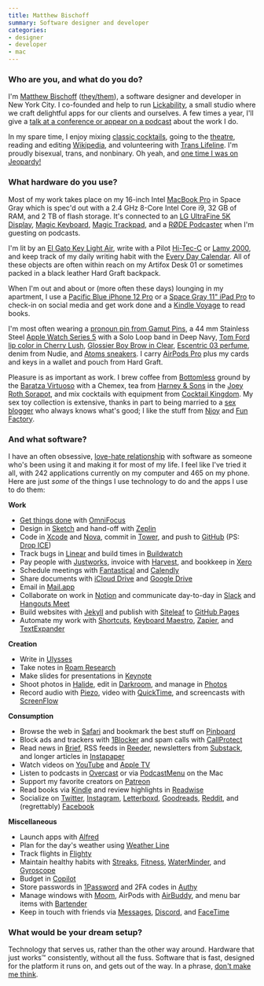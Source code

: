 ```yaml
---
title: Matthew Bischoff
summary: Software designer and developer
categories:
- designer
- developer
- mac
---
```


### Who are you, and what do you do?

I'm [Matthew Bischoff](https://matthewbischoff.com/ "Matthew's website.") ([they/them](https://mypronoun.is/they "The details of the 'they' pronoun.")), a software designer and developer in New York City. I co-founded and help to run [Lickability](https://lickability.com/ "Matthew's development studio."), a small studio where we craft delightful apps for our clients and ourselves. A few times a year, I'll give a [talk at a conference or appear on a podcast](https://matthewbischoff.com/about/#appearances "Matthew's talks and appearances.") about the work I do.

In my spare time, I enjoy mixing [classic cocktails](https://www.instagram.com/p/CFAvu9XJfBc/ "A photo of a cocktail on Matthew's Instagram account."), going to the [theatre](https://www.instagram.com/p/B66KDr1puek/ "A photo of a theatre on Matthew's Instagram account."), reading and editing [Wikipedia](https://en.wikipedia.org/wiki/User:Matthewbischoff "Matthew's Wikipedia account."), and volunteering with [Trans Lifeline](https://translifeline.org/ "A support service for the trans community."). I'm proudly bisexual, trans, and nonbinary. Oh yeah, and [one time I was on Jeopardy!](https://www.j-archive.com/showgame.php?game_id=3342 "Details about the episode of Jeopardy! that Matthew appeared on.")

### What hardware do you use?

Most of my work takes place on my 16-inch Intel [MacBook Pro][macbook-pro] in Space Gray which is spec'd out with a 2.4 GHz 8-Core Intel Core i9, 32 GB of RAM, and 2 TB of flash storage. It's connected to an [LG UltraFine 5K Display][ultrafine-5k], [Magic Keyboard][magic-keyboard], [Magic Trackpad][magic-trackpad], and a [RØDE Podcaster][podcaster] when I'm guesting on podcasts. 

I'm lit by an [El Gato Key Light Air][key-light-air], write with a Pilot [Hi-Tec-C][hi-tec-c] or [Lamy 2000][2000], and keep track of my daily writing habit with the [Every Day Calendar][every-day-calendar]. All of these objects are often within reach on my Artifox Desk 01 or sometimes packed in a black leather Hard Graft backpack.

When I'm out and about or (more often these days) lounging in my apartment, I use a [Pacific Blue iPhone 12 Pro][iphone-12-pro] or a [Space Gray 11" iPad Pro][ipad-pro] to check-in on social media and get work done and a [Kindle Voyage][kindle-voyage] to read books.

I'm most often wearing a [pronoun pin from Gamut Pins](https://gamutpins.bigcartel.com/product/large-they-them-enamel-pronoun-pin-black "A they/them pronoun badge."), a 44 mm Stainless Steel [Apple Watch Series 5][apple-watch-series-5] with a Solo Loop band in Deep Navy, [Tom Ford lip color in Cherry Lush](https://www.tomford.com/lip-color/8806601067.html "A lipstick."), [Glossier Boy Brow in Clear](https://www.glossier.com/products/boy-brow "An eyebrow wax."), [Escentric 03 perfume](https://www.luckyscent.com/product/30809/escentric-03-by-escentric-molecules "A perfume."), denim from Nudie, and [Atoms sneakers][model-000]. I carry [AirPods Pro][airpods-pro] plus my cards and keys in a wallet and pouch from Hard Graft.

Pleasure is as important as work. I brew coffee from [Bottomless][] ground by the [Baratza Virtuoso][virtuoso] with a Chemex, tea from [Harney & Sons](https://www.harney.com/ "A tea company.") in the [Joey Roth Sorapot](https://coolhunting.com/design/sorapot-2-by-joey-roth/), and mix cocktails with equipment from [Cocktail Kingdom](https://www.cocktailkingdom.com/ "A bartender supply company."). My sex toy collection is extensive, thanks in part to being married to a [sex blogger](https://girlyjuice.net/ "Kate Sloan's weblog.") who always knows what's good; I like the stuff from [Njoy](https://www.njoytoys.com/ "A sex toy company.") and [Fun Factory](https://en.funfactory.com/ "A sex toy company.").

### And what software?

I have an often obsessive, [love-hate relationship](https://www.wired.com/story/power-paradox-bad-software/ "A Wired article about the imbalances in software quality in various industries.") with software as someone who's been using it and making it for most of my life. I feel like I've tried it all, with 242 applications currently on my computer and 465 on my phone. Here are just *some* of the things I use technology to do and the apps I use to do them:

**Work**

* [Get things done](https://gettingthingsdone.com/ "The GTD website.") with [OmniFocus][]
* Design in [Sketch][] and hand-off with [Zeplin][]
* Code in [Xcode][] and [Nova][], commit in [Tower][], and push to [GitHub][] (PS: [Drop ICE](https://github.com/drop-ice/dear-github-2.0 "A code repo on GitHub asking GitHub's leadership to reconsider their partnership with ICE."))
* Track bugs in [Linear][] and build times in [Buildwatch][]
* Pay people with [Justworks][], invoice with [Harvest][], and bookkeep in [Xero][]
* Schedule meetings with [Fantastical][] and [Calendly][]
* Share documents with [iCloud Drive][icloud-drive] and [Google Drive][google-drive]
* Email in [Mail.app][mail]
* Collaborate on work in [Notion][] and communicate day-to-day in [Slack][] and [Hangouts Meet][google-meet]
* Build websites with [Jekyll][] and publish with [Siteleaf][] to [GitHub Pages][github-pages]
* Automate my work with [Shortcuts][shortcuts-ios], [Keyboard Maestro][keyboard-maestro], [Zapier][], and [TextExpander][]

**Creation**

* Write in [Ulysses][]
* Take notes in [Roam Research][roam]
* Make slides for presentations in [Keynote][]
* Shoot photos in [Halide][halide-ios], edit in [Darkroom][darkroom-ios], and manage in [Photos][photos-ios]
* Record audio with [Piezo][], video with [QuickTime][quicktime-pro], and screencasts with [ScreenFlow][]

**Consumption**

* Browse the web in [Safari][] and bookmark the best stuff on [Pinboard](https://pinboard.in/u:mattb "Matthew's Pinboard account.")
* Block ads and trackers with [1Blocker][] and spam calls with [CallProtect][callprotect-ios]
* Read news in [Brief][brief-ios], RSS feeds in [Reeder][reeder-ios], newsletters from [Substack][], and longer articles in [Instapaper][]
* Watch videos on [YouTube](https://www.youtube.com) and [Apple TV](https://www.apple.com/tv/)
* Listen to podcasts in [Overcast][overcast-ios] or via [PodcastMenu][] on the Mac
* Support my favorite creators on [Patreon][]
* Read books via [Kindle][kindle-ios] and review highlights in [Readwise][]
* Socialize on [Twitter](https://twitter.com/mb "Matthew's Twitter account."), [Instagram](https://www.instagram.com/mattb/ "Matthew's Instagram account."), [Letterboxd](https://letterboxd.com/matthewbischoff/ "Matthew's Letterboxd account."), [Goodreads](https://www.goodreads.com/user/show/3162891-matthew-bischoff "Matthew's Goodreads account."), [Reddit](https://www.reddit.com/u/matthewbischoff "Matthew's Reddit account."), and (regrettably) [Facebook](https://facebook.com/matthewbischoff/ "Matthew's Facebook account.")

**Miscellaneous**

* Launch apps with [Alfred][]
* Plan for the day's weather using [Weather Line][weather-line-ios]
* Track flights in [Flighty][flighty-ios]
* Maintain healthy habits with [Streaks][streaks-ios], [Fitness][fitness-ios], [WaterMinder][waterminder-ios], and [Gyroscope][gyroscope-ios]
* Budget in [Copilot][copilot-ios]
* Store passwords in [1Password][] and 2FA codes in [Authy][]
* Manage windows with [Moom][], AirPods with [AirBuddy][], and menu bar items with [Bartender][]
* Keep in touch with friends via [Messages][], [Discord][], and [FaceTime][]

### What would be your dream setup?

Technology that serves us, rather than the other way around. Hardware that just works™ consistently, without all the fuss. Software that is fast, designed for the platform it runs on, and gets out of the way. In a phrase, [don't make me think](https://www.oreilly.com/library/view/dont-make-me/0321344758/ "Steve Krug's book about web usability.").

[1blocker]: https://1blocker.com/ "An ad blocker for Safari."
[1password]: https://1password.com "Password management software for Mac OS X."
[2000]: https://www.lamy.com/en/lamy-2000/ "A fountain pen."
[airbuddy]: https://v2.airbuddy.app/ "An app for improving your AirPods use on your Mac."
[airpods-pro]: https://www.apple.com/airpods-pro/ "In-ear headphones."
[alfred]: https://www.alfredapp.com/ "A launcher app for the Mac."
[apple-watch-series-5]: https://en.wikipedia.org/wiki/Apple_Watch_Series_5 "A smart watch."
[authy]: https://authy.com/ "A two factor authentication app."
[bartender]: https://www.macbartender.com/ "A Mac tool for organising menu bar apps."
[bottomless]: https://www.bottomless.com/ "A coffee subscription service."
[brief-ios]: https://apps.apple.com/us/app/brief-just-the-news-you-need/id1475186118 "A US news app."
[buildwatch]: https://www.buildwatch.app/ "A tool to watch and track builds in Xcode."
[calendly]: https://calendly.com/ "A calendar service for easily scheduling meetings."
[callprotect-ios]: https://apps.apple.com/us/app/at-t-call-protect/id1181632589 "An app to protect users from spam calls."
[copilot-ios]: https://copilot.money/ "A budgeting app."
[darkroom-ios]: https://itunes.apple.com/us/app/darkroom-photo-editor/id953286746 "A photo editor app."
[discord]: https://discordapp.com/ "A voice and text chat service."
[every-day-calendar]: https://www.kickstarter.com/projects/simonegiertz/the-every-day-calendar "An electronic wall calendar."
[facetime]: https://en.wikipedia.org/wiki/FaceTime "Mac and iOS software for easy video chatting."
[fantastical]: https://flexibits.com/fantastical "A calendaring app for the Mac."
[fitness-ios]: https://apps.apple.com/au/app/fitness/id1208224953 "An app for tracking your movement via the Apple Watch."
[flighty-ios]: https://www.flightyapp.com/ "An app for tracking flights."
[github-pages]: https://pages.github.com/ "A simple GitHub-based web publishing system."
[github]: https://github.com/ "A Git code repository service."
[google-drive]: https://drive.google.com/ "A cloud storage service."
[google-meet]: https://meet.google.com/ "An enterprise video chat service."
[gyroscope-ios]: https://itunes.apple.com/app/apple-store/id1104085053 "An app for tracking your health and other data."
[halide-ios]: https://itunes.apple.com/us/app/halide-camera/id885697368 "A camera app."
[harvest]: https://www.getharvest.com/ "A time-tracking and invoice web service."
[hi-tec-c]: https://www.amazon.com/Pilot-Hi-Tec-C-Gel-Basic-Colors/dp/B001GR4CQO "A pen."
[icloud-drive]: https://www.apple.com/icloud/icloud-drive/ "An online document storage service."
[instapaper]: https://www.instapaper.com/ "A web tool for saving pages to read later."
[ipad-pro]: https://en.wikipedia.org/wiki/IPad_Pro "An iOS tablet."
[iphone-12-pro]: https://en.wikipedia.org/wiki/IPhone_12_Pro "A 6.06 inch iOS smartphone."
[jekyll]: https://jekyllrb.com/ "A static site generator."
[justworks]: https://justworks.com/ "A payroll and benefits service."
[key-light-air]: https://www.elgato.com/en/key-light-air "A light."
[keyboard-maestro]: http://www.keyboardmaestro.com/main/ "A macro application for the Mac."
[keynote]: https://www.apple.com/keynote/ "Presentation software for the Mac."
[kindle-ios]: https://itunes.apple.com/gb/app/kindle/id302584613 "An iPhone app for accessing Kindle content from Amazon."
[kindle-voyage]: https://www.amazon.com/High-Resolution-Display-Adaptive-PagePress-Sensors/dp/B00IOY8XWQ "A high-resolution ebook reader."
[linear]: https://linear.app/ "An issue tracking service."
[macbook-pro]: https://www.apple.com/macbook-pro/ "A laptop."
[magic-keyboard]: https://en.wikipedia.org/wiki/Magic_Keyboard "A wireless keyboard."
[magic-trackpad]: https://en.wikipedia.org/wiki/Magic_Trackpad "A trackpad for desktop machines."
[mail]: https://en.wikipedia.org/wiki/Mail_(application) "The default Mac OS X mail client."
[messages]: https://en.wikipedia.org/wiki/Messages_(application) "A chat client for Mac."
[model-000]: https://www.atoms.com/products/atoms-black-white "A pair of sneakers."
[moom]: https://manytricks.com/moom/ "A Mac tool for taking control of window sizing/moving."
[notion]: https://www.notion.so/ "A collaborative wiki service."
[nova]: http://www.m-audio.com/products/en_us/NOVA.html "A large capsule cardioid microphone."
[omnifocus]: https://www.omnigroup.com/omnifocus/ "Task management software for the Mac."
[overcast-ios]: https://itunes.apple.com/us/app/overcast-podcast-player/id888422857 "A podcast app."
[patreon]: https://www.patreon.com/ "A service for offering patronage to people online."
[photos-ios]: https://en.wikipedia.org/wiki/Photos_(Apple) "The built-in photo app."
[piezo]: https://rogueamoeba.com/piezo/ "A recording app for the Mac."
[podcaster]: http://www.rodemic.com/microphones/podcaster "A USB microphone."
[podcastmenu]: https://github.com/insidegui/PodcastMenu "A Mac menubar app for playing podcasts."
[quicktime-pro]: https://support.apple.com/kb/HT201175 "A commercial version of QuickTime."
[readwise]: https://readwise.io/ "A service for syncing your ebook highlights."
[reeder-ios]: https://reederapp.com/ios/ "A Google Reader client for iOS."
[roam]: https://roamresearch.com/ "A web-based note taking tool."
[safari]: https://www.apple.com/safari/ "A fast web browser."
[screenflow]: http://www.telestream.net/screenflow/overview.htm "A screencasting studio for the Mac."
[shortcuts-ios]: https://support.apple.com/en-au/guide/shortcuts/welcome/ios "An automation app."
[siteleaf]: https://www.siteleaf.com/ "A CMS service."
[sketch]: https://www.sketchapp.com/ "A vector drawing application for Mac OS X."
[slack]: https://slack.com/ "A collaboration service."
[streaks-ios]: https://streaksapp.com/ "An app for tracking tasks."
[substack]: https://www.substack.com/ "A paid newsletter service."
[textexpander]: https://smilesoftware.com/textexpander "A Mac app for adding custom abbreviations for often-used text."
[tower]: https://www.git-tower.com/ "A Mac GUI for Git."
[ultrafine-5k]: https://www.apple.com/shop/product/HKN62LL/A/lg-ultrafine-5k-display "A 27 inch monitor."
[ulysses]: http://www.ulyssesapp.com/ "A writing/text editor for the Mac."
[virtuoso]: https://baratza.com/grinder/virtuoso/ "A coffee grinder."
[waterminder-ios]: https://waterminder.com/ "An app for tracking your water intake."
[weather-line-ios]: http://weatherlineapp.com/ "A weather app."
[xcode]: https://en.wikipedia.org/wiki/Xcode "An IDE for Mac developers."
[xero]: https://www.xero.com/us/ "Online accounting software."
[zapier]: https://zapier.com/ "A service for tying together other web services."
[zeplin]: https://zeplin.io/ "A service for designers and developers to share mockups."
